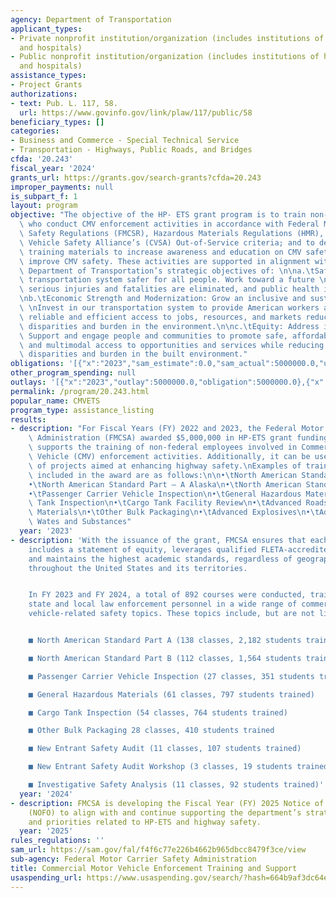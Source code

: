 ```yaml
---
agency: Department of Transportation
applicant_types:
- Private nonprofit institution/organization (includes institutions of higher education
  and hospitals)
- Public nonprofit institution/organization (includes institutions of higher education
  and hospitals)
assistance_types:
- Project Grants
authorizations:
- text: Pub. L. 117, 58.
  url: https://www.govinfo.gov/link/plaw/117/public/58
beneficiary_types: []
categories:
- Business and Commerce - Special Technical Service
- Transportation - Highways, Public Roads, and Bridges
cfda: '20.243'
fiscal_year: '2024'
grants_url: https://grants.gov/search-grants?cfda=20.243
improper_payments: null
is_subpart_f: 1
layout: program
objective: "The objective of the HP- ETS grant program is to train non-federal employees\
  \ who conduct CMV enforcement activities in accordance with Federal Motor Carrier\
  \ Safety Regulations (FMCSR), Hazardous Materials Regulations (HMR), and the Commercial\
  \ Vehicle Safety Alliance’s (CVSA) Out-of-Service criteria; and to develop related\
  \ training materials to increase awareness and education on CMV safety and otherwise\
  \ improve CMV safety. These activities are supported in alignment with the U.S.\
  \ Department of Transportation’s strategic objectives of: \n\na.\tSafety: Make our\
  \ transportation system safer for all people. Work toward a future \nwhere transportation-related\
  \ serious injuries and fatalities are eliminated, and public health improved. \n\
  \nb.\tEconomic Strength and Modernization: Grow an inclusive and sustainable economy.\
  \ \nInvest in our transportation system to provide American workers and businesses\
  \ reliable and efficient access to jobs, resources, and markets reducing transportation-related\
  \ disparities and burden in the environment.\n\nc.\tEquity: Address inequities.\
  \ Support and engage people and communities to promote safe, affordable, accessible,\
  \ and multimodal access to opportunities and services while reducing transportation-related\
  \ disparities and burden in the built environment."
obligations: '[{"x":"2023","sam_estimate":0.0,"sam_actual":5000000.0,"usa_spending_actual":5000000.0},{"x":"2024","sam_estimate":0.0,"sam_actual":5000000.0,"usa_spending_actual":5000000.0},{"x":"2025","sam_estimate":0.0,"sam_actual":5000000.0,"usa_spending_actual":0.0}]'
other_program_spending: null
outlays: '[{"x":"2023","outlay":5000000.0,"obligation":5000000.0},{"x":"2024","outlay":1863372.85,"obligation":5000000.0},{"x":"2025","outlay":0.0,"obligation":0.0}]'
permalink: /program/20.243.html
popular_name: CMVETS
program_type: assistance_listing
results:
- description: "For Fiscal Years (FY) 2022 and 2023, the Federal Motor Carrier Safety\
    \ Administration (FMCSA) awarded $5,000,000 in HP-ETS grant funding. This funding\
    \ supports the training of non-federal employees involved in Commercial Motor\
    \ Vehicle (CMV) enforcement activities. Additionally, it can be used for a variety\
    \ of projects aimed at enhancing highway safety.\nExamples of training programs\
    \ included in the award are as follows:\n\n•\tNorth American Standard Part – A\n\
    •\tNorth American Standard Part – A Alaska\n•\tNorth American Standard Part B\n\
    •\tPassenger Carrier Vehicle Inspection\n•\tGeneral Hazardous Materials\n•\tCargo\
    \ Tank Inspection\n•\tCargo Tank Facility Review\n•\tAdvanced Roadside for Hazardous\
    \ Materials\n•\tOther Bulk Packaging\n•\tAdvanced Explosives\n•\tAdvanced Hazardous\
    \ Wates and Substances"
  year: '2023'
- description: 'With the issuance of the grant, FMCSA ensures that each training course
    includes a statement of equity, leverages qualified FLETA-accredited instructors,
    and maintains the highest academic standards, regardless of geographical location
    throughout the United States and its territories.


    In FY 2023 and FY 2024, a total of 892 courses were conducted, training 6,286
    state and local law enforcement personnel in a wide range of commercial motor
    vehicle-related safety topics. These topics include, but are not limited to:


    ■ North American Standard Part A (138 classes, 2,182 students trained)

    ■ North American Standard Part B (112 classes, 1,564 students trained)

    ■ Passenger Carrier Vehicle Inspection (27 classes, 351 students trained)

    ■ General Hazardous Materials (61 classes, 797 students trained)

    ■ Cargo Tank Inspection (54 classes, 764 students trained)

    ■ Other Bulk Packaging 28 classes, 410 students trained

    ■ New Entrant Safety Audit (11 classes, 107 students trained)

    ■ New Entrant Safety Audit Workshop (3 classes, 19 students trained)

    ■ Investigative Safety Analysis (11 classes, 92 students trained)'
  year: '2024'
- description: FMCSA is developing the Fiscal Year (FY) 2025 Notice of Funding Opportunity
    (NOFO) to align with and continue supporting the department’s strategic goals
    and priorities related to HP-ETS and highway safety.
  year: '2025'
rules_regulations: ''
sam_url: https://sam.gov/fal/f4f6c77e226b4662b965dbcc8479f3ce/view
sub-agency: Federal Motor Carrier Safety Administration
title: Commercial Motor Vehicle Enforcement Training and Support
usaspending_url: https://www.usaspending.gov/search/?hash=664b9af3dc64e99b52e7190bad1c3b19
---
```

